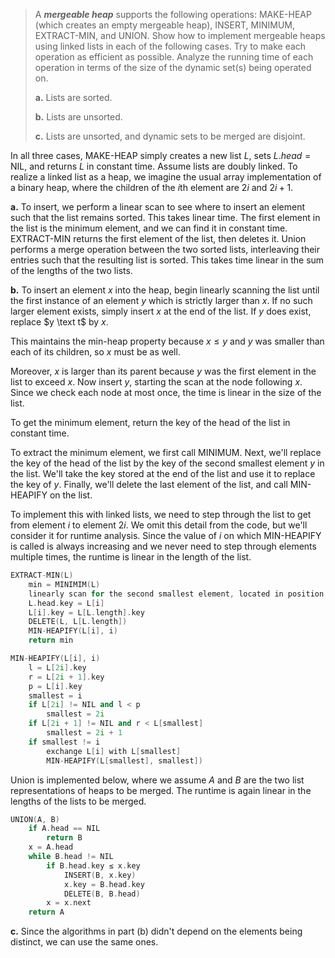 > A ***mergeable heap*** supports the following operations: $\text{MAKE-HEAP}$ (which creates an empty mergeable heap), $\text{INSERT}$, $\text{MINIMUM}$, $\text{EXTRACT-MIN}$, and $\text{UNION}$. Show how to implement mergeable heaps using linked lists in each of the following cases. Try to make each operation as efficient as possible. Analyze the running time of each operation in terms of the size of the dynamic set(s) being operated on.
>
> **a.** Lists are sorted.
>
> **b.** Lists are unsorted.
>
> **c.** Lists are unsorted, and dynamic sets to be merged are disjoint.

In all three cases, $\text{MAKE-HEAP}$ simply creates a new list $L$, sets $L.head = \text{NIL}$, and returns $L$ in constant time. Assume lists are doubly linked. To realize a linked list as a heap, we imagine the usual array implementation of a binary heap, where the children of the $i$th element are $2i$ and $2i + 1$.

**a.** To insert, we perform a linear scan to see where to insert an element such that the list remains sorted. This takes linear time. The first element in the list is the minimum element, and we can find it in constant time. $\text{EXTRACT-MIN}$ returns the first element of the list, then deletes it. Union performs a merge operation between the two sorted lists, interleaving their entries such that the resulting list is sorted. This takes time linear in the sum of the lengths of the two lists.

**b.** To insert an element $x$ into the heap, begin linearly scanning the list until the first instance of an element $y$ which is strictly larger than $x$. If no such larger element exists, simply insert $x$ at the end of the list. If $y$ does exist, replace $y \text t$ by $x$.

This maintains the min-heap property because $x \le y$ and $y$ was smaller than each of its children, so $x$ must be as well. 

Moreover, $x$ is larger than its parent because $y$ was the first element in the list to exceed $x$. Now insert $y$, starting the scan at the node following $x$. Since we check each node at most once, the time is linear in the size of the list. 

To get the minimum element, return the key of the head of the list in constant time.

To extract the minimum element, we first call $\text{MINIMUM}$. Next, we'll replace the key of the head of the list by the key of the second smallest element $y$ in the list. We'll take the key stored at the end of the list and use it to replace the key of $y$. Finally, we'll delete the last element of the list, and call $\text{MIN-HEAPIFY}$ on the list. 

To implement this with linked lists, we need to step through the list to get from element $i$ to element $2i$. We omit this detail from the code, but we'll consider it for runtime analysis. Since the value of $i$ on which $\text{MIN-HEAPIFY}$ is called is always increasing and we never need to step through elements multiple times, the runtime is linear in the length of the list.

```cpp
EXTRACT-MIN(L)
    min = MINIMIM(L)
    linearly scan for the second smallest element, located in position i
    L.head.key = L[i]
    L[i].key = L[L.length].key
    DELETE(L, L[L.length])
    MIN-HEAPIFY(L[i], i)
    return min
```

```cpp
MIN-HEAPIFY(L[i], i)
    l = L[2i].key
    r = L[2i + 1].key
    p = L[i].key
    smallest = i
    if L[2i] != NIL and l < p
        smallest = 2i
    if L[2i + 1] != NIL and r < L[smallest]
        smallest = 2i + 1
    if smallest != i
        exchange L[i] with L[smallest]
        MIN-HEAPIFY(L[smallest], smallest])
```

Union is implemented below, where we assume $A$ and $B$ are the two list representations of heaps to be merged. The runtime is again linear in the lengths of the lists to be merged.

```cpp
UNION(A, B)
    if A.head == NIL
        return B
    x = A.head
    while B.head != NIL
        if B.head.key ≤ x.key
            INSERT(B, x.key)
            x.key = B.head.key
            DELETE(B, B.head)
        x = x.next
    return A
```

**c.** Since the algorithms in part (b) didn't depend on the elements being distinct, we can use the same ones.

